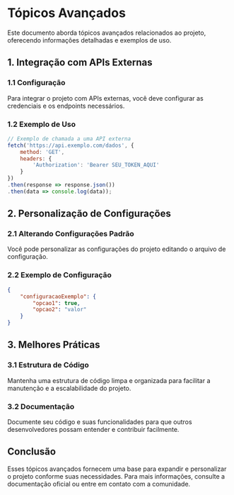 # Tópicos Avançados

Este documento aborda tópicos avançados relacionados ao projeto, oferecendo informações detalhadas e exemplos de uso.

## 1. Integração com APIs Externas

### 1.1 Configuração

Para integrar o projeto com APIs externas, você deve configurar as credenciais e os endpoints necessários. 

### 1.2 Exemplo de Uso

```javascript
// Exemplo de chamada a uma API externa
fetch('https://api.exemplo.com/dados', {
    method: 'GET',
    headers: {
        'Authorization': 'Bearer SEU_TOKEN_AQUI'
    }
})
.then(response => response.json())
.then(data => console.log(data));
```

## 2. Personalização de Configurações

### 2.1 Alterando Configurações Padrão

Você pode personalizar as configurações do projeto editando o arquivo de configuração. 

### 2.2 Exemplo de Configuração

```json
{
    "configuracaoExemplo": {
        "opcao1": true,
        "opcao2": "valor"
    }
}
```

## 3. Melhores Práticas

### 3.1 Estrutura de Código

Mantenha uma estrutura de código limpa e organizada para facilitar a manutenção e a escalabilidade do projeto.

### 3.2 Documentação

Documente seu código e suas funcionalidades para que outros desenvolvedores possam entender e contribuir facilmente.

## Conclusão

Esses tópicos avançados fornecem uma base para expandir e personalizar o projeto conforme suas necessidades. Para mais informações, consulte a documentação oficial ou entre em contato com a comunidade.